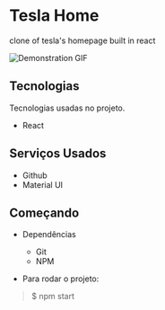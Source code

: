 # Tesla Home

clone of tesla's homepage built in react

![Demonstration GIF](./src/assets/tesla-homepage-gif.gif)

## Tecnologias

Tecnologias usadas no projeto.

* React

## Serviços Usados

* Github
* Material UI
  
## Começando

* Dependências

  * Git
  * NPM

* Para rodar o projeto:

> $ npm start

